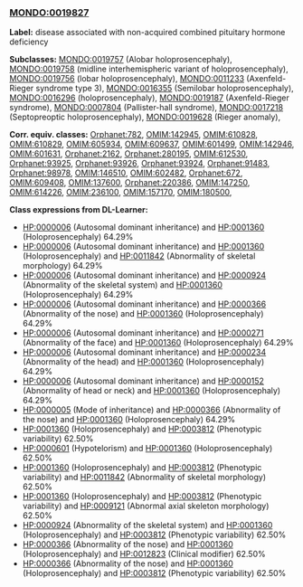 
### [MONDO:0019827](http://purl.obolibrary.org/obo/MONDO_0019827)
**Label:** disease associated with non-acquired combined pituitary hormone deficiency

**Subclasses:** [MONDO:0019757](http://purl.obolibrary.org/obo/MONDO_0019757) (Alobar holoprosencephaly), [MONDO:0019758](http://purl.obolibrary.org/obo/MONDO_0019758) (midline interhemispheric variant of holoprosencephaly), [MONDO:0019756](http://purl.obolibrary.org/obo/MONDO_0019756) (lobar holoprosencephaly), [MONDO:0011233](http://purl.obolibrary.org/obo/MONDO_0011233) (Axenfeld-Rieger syndrome type 3), [MONDO:0016355](http://purl.obolibrary.org/obo/MONDO_0016355) (Semilobar holoprosencephaly), [MONDO:0016296](http://purl.obolibrary.org/obo/MONDO_0016296) (holoprosencephaly), [MONDO:0019187](http://purl.obolibrary.org/obo/MONDO_0019187) (Axenfeld-Rieger syndrome), [MONDO:0007804](http://purl.obolibrary.org/obo/MONDO_0007804) (Pallister-hall syndrome), [MONDO:0017218](http://purl.obolibrary.org/obo/MONDO_0017218) (Septopreoptic holoprosencephaly), [MONDO:0019628](http://purl.obolibrary.org/obo/MONDO_0019628) (Rieger anomaly), 

**Corr. equiv. classes:** [Orphanet:782](http://www.orpha.net/ORDO/Orphanet_782), [OMIM:142945](http://purl.obolibrary.org/obo/OMIM_142945), [OMIM:610828](http://purl.obolibrary.org/obo/OMIM_610828), [OMIM:610829](http://purl.obolibrary.org/obo/OMIM_610829), [OMIM:605934](http://purl.obolibrary.org/obo/OMIM_605934), [OMIM:609637](http://purl.obolibrary.org/obo/OMIM_609637), [OMIM:601499](http://purl.obolibrary.org/obo/OMIM_601499), [OMIM:142946](http://purl.obolibrary.org/obo/OMIM_142946), [OMIM:601631](http://purl.obolibrary.org/obo/OMIM_601631), [Orphanet:2162](http://www.orpha.net/ORDO/Orphanet_2162), [Orphanet:280195](http://www.orpha.net/ORDO/Orphanet_280195), [OMIM:612530](http://purl.obolibrary.org/obo/OMIM_612530), [Orphanet:93925](http://www.orpha.net/ORDO/Orphanet_93925), [Orphanet:93926](http://www.orpha.net/ORDO/Orphanet_93926), [Orphanet:93924](http://www.orpha.net/ORDO/Orphanet_93924), [Orphanet:91483](http://www.orpha.net/ORDO/Orphanet_91483), [Orphanet:98978](http://www.orpha.net/ORDO/Orphanet_98978), [OMIM:146510](http://purl.obolibrary.org/obo/OMIM_146510), [OMIM:602482](http://purl.obolibrary.org/obo/OMIM_602482), [Orphanet:672](http://www.orpha.net/ORDO/Orphanet_672), [OMIM:609408](http://purl.obolibrary.org/obo/OMIM_609408), [OMIM:137600](http://purl.obolibrary.org/obo/OMIM_137600), [Orphanet:220386](http://www.orpha.net/ORDO/Orphanet_220386), [OMIM:147250](http://purl.obolibrary.org/obo/OMIM_147250), [OMIM:614226](http://purl.obolibrary.org/obo/OMIM_614226), [OMIM:236100](http://purl.obolibrary.org/obo/OMIM_236100), [OMIM:157170](http://purl.obolibrary.org/obo/OMIM_157170), [OMIM:180500](http://purl.obolibrary.org/obo/OMIM_180500), 

**Class expressions from DL-Learner:**

- [HP:0000006](http://purl.obolibrary.org/obo/HP_0000006) (Autosomal dominant inheritance) and [HP:0001360](http://purl.obolibrary.org/obo/HP_0001360) (Holoprosencephaly) 64.29%
- [HP:0000006](http://purl.obolibrary.org/obo/HP_0000006) (Autosomal dominant inheritance) and [HP:0001360](http://purl.obolibrary.org/obo/HP_0001360) (Holoprosencephaly) and [HP:0011842](http://purl.obolibrary.org/obo/HP_0011842) (Abnormality of skeletal morphology) 64.29%
- [HP:0000006](http://purl.obolibrary.org/obo/HP_0000006) (Autosomal dominant inheritance) and [HP:0000924](http://purl.obolibrary.org/obo/HP_0000924) (Abnormality of the skeletal system) and [HP:0001360](http://purl.obolibrary.org/obo/HP_0001360) (Holoprosencephaly) 64.29%
- [HP:0000006](http://purl.obolibrary.org/obo/HP_0000006) (Autosomal dominant inheritance) and [HP:0000366](http://purl.obolibrary.org/obo/HP_0000366) (Abnormality of the nose) and [HP:0001360](http://purl.obolibrary.org/obo/HP_0001360) (Holoprosencephaly) 64.29%
- [HP:0000006](http://purl.obolibrary.org/obo/HP_0000006) (Autosomal dominant inheritance) and [HP:0000271](http://purl.obolibrary.org/obo/HP_0000271) (Abnormality of the face) and [HP:0001360](http://purl.obolibrary.org/obo/HP_0001360) (Holoprosencephaly) 64.29%
- [HP:0000006](http://purl.obolibrary.org/obo/HP_0000006) (Autosomal dominant inheritance) and [HP:0000234](http://purl.obolibrary.org/obo/HP_0000234) (Abnormality of the head) and [HP:0001360](http://purl.obolibrary.org/obo/HP_0001360) (Holoprosencephaly) 64.29%
- [HP:0000006](http://purl.obolibrary.org/obo/HP_0000006) (Autosomal dominant inheritance) and [HP:0000152](http://purl.obolibrary.org/obo/HP_0000152) (Abnormality of head or neck) and [HP:0001360](http://purl.obolibrary.org/obo/HP_0001360) (Holoprosencephaly) 64.29%
- [HP:0000005](http://purl.obolibrary.org/obo/HP_0000005) (Mode of inheritance) and [HP:0000366](http://purl.obolibrary.org/obo/HP_0000366) (Abnormality of the nose) and [HP:0001360](http://purl.obolibrary.org/obo/HP_0001360) (Holoprosencephaly) 64.29%
- [HP:0001360](http://purl.obolibrary.org/obo/HP_0001360) (Holoprosencephaly) and [HP:0003812](http://purl.obolibrary.org/obo/HP_0003812) (Phenotypic variability) 62.50%
- [HP:0000601](http://purl.obolibrary.org/obo/HP_0000601) (Hypotelorism) and [HP:0001360](http://purl.obolibrary.org/obo/HP_0001360) (Holoprosencephaly) 62.50%
- [HP:0001360](http://purl.obolibrary.org/obo/HP_0001360) (Holoprosencephaly) and [HP:0003812](http://purl.obolibrary.org/obo/HP_0003812) (Phenotypic variability) and [HP:0011842](http://purl.obolibrary.org/obo/HP_0011842) (Abnormality of skeletal morphology) 62.50%
- [HP:0001360](http://purl.obolibrary.org/obo/HP_0001360) (Holoprosencephaly) and [HP:0003812](http://purl.obolibrary.org/obo/HP_0003812) (Phenotypic variability) and [HP:0009121](http://purl.obolibrary.org/obo/HP_0009121) (Abnormal axial skeleton morphology) 62.50%
- [HP:0000924](http://purl.obolibrary.org/obo/HP_0000924) (Abnormality of the skeletal system) and [HP:0001360](http://purl.obolibrary.org/obo/HP_0001360) (Holoprosencephaly) and [HP:0003812](http://purl.obolibrary.org/obo/HP_0003812) (Phenotypic variability) 62.50%
- [HP:0000366](http://purl.obolibrary.org/obo/HP_0000366) (Abnormality of the nose) and [HP:0001360](http://purl.obolibrary.org/obo/HP_0001360) (Holoprosencephaly) and [HP:0012823](http://purl.obolibrary.org/obo/HP_0012823) (Clinical modifier) 62.50%
- [HP:0000366](http://purl.obolibrary.org/obo/HP_0000366) (Abnormality of the nose) and [HP:0001360](http://purl.obolibrary.org/obo/HP_0001360) (Holoprosencephaly) and [HP:0003812](http://purl.obolibrary.org/obo/HP_0003812) (Phenotypic variability) 62.50%


